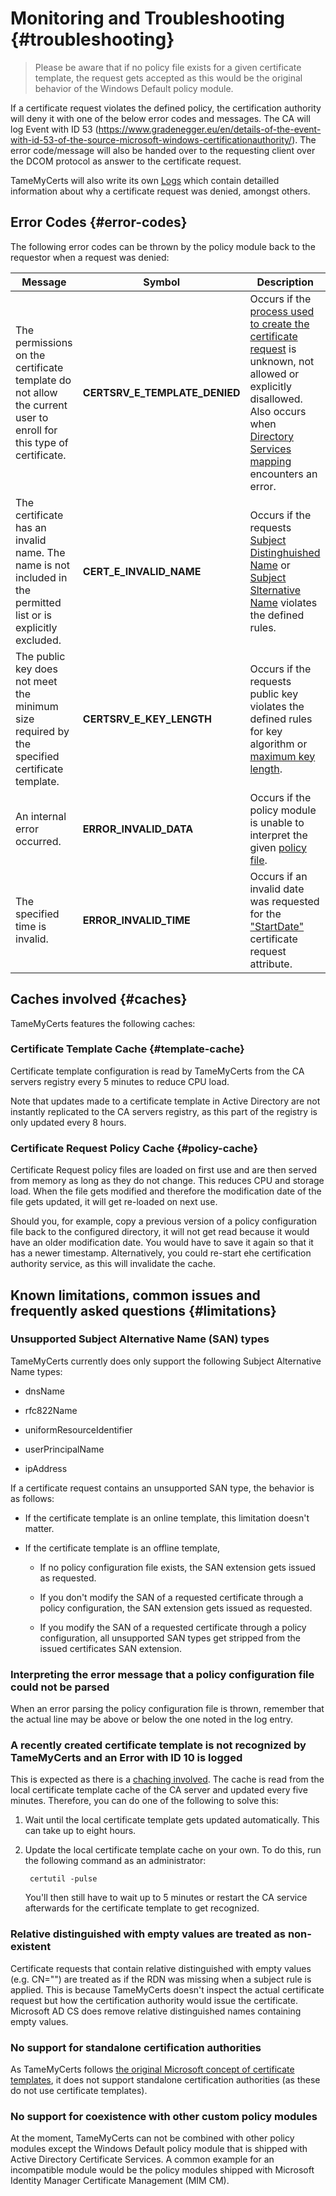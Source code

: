 # Monitoring and Troubleshooting {#troubleshooting}

> Please be aware that if no policy file exists for a given certificate template, the request gets accepted as this would be the original behavior of the Windows Default policy module.

If a certificate request violates the defined policy, the certification authority will deny it with one of the below error codes and messages. The CA will log Event with ID 53 (<https://www.gradenegger.eu/en/details-of-the-event-with-id-53-of-the-source-microsoft-windows-certificationauthority/>). The error code/message will also be handed over to the requesting client over the DCOM protocol as answer to the certificate request.

TameMyCerts will also write its own [Logs](#logs) which contain detailled information about why a certificate request was denied, amongst others.

## Error Codes {#error-codes}

The following error codes can be thrown by the policy module back to the
requestor when a request was denied:

|Message|Symbol|Description|
|---|---|---|
|The permissions on the certificate template do not allow the current user to enroll for this type of certificate. |**CERTSRV\_E\_TEMPLATE\_DENIED**|Occurs if the [process used to create the certificate request](#process-rules) is unknown, not allowed or explicitly disallowed. Also occurs when [Directory Services mapping](#ds-mapping) encounters an error.|
|The certificate has an invalid name. The name is not included in the permitted list or is explicitly excluded.|**CERT\_E\_INVALID\_NAME**|Occurs if the requests [Subject Distinghuished Name](#subject-rules) or [Subject Slternative Name](#san-rules) violates the defined rules.|
|The public key does not meet the minimum size required by the specified certificate template.|**CERTSRV\_E\_KEY\_LENGTH**|Occurs if the requests public key violates the defined rules for key algorithm or [maximum key length](#key-rules).|
|An internal error occurred.|**ERROR\_INVALID\_DATA**|Occurs if the policy module is unable to interpret the given [policy file](#configuring).|
|The specified time is invalid.|**ERROR\_INVALID\_TIME**|Occurs if an invalid date was requested for the ["StartDate"](#startdate) certificate request attribute.|

## Caches involved {#caches}

TameMyCerts features the following caches:

### Certificate Template Cache {#template-cache}

Certificate template configuration is read by TameMyCerts from the CA servers registry every 5 minutes to reduce CPU load.

Note that updates made to a certificate template in Active Directory are not instantly replicated to the CA servers registry, as this part of the registry is only updated every 8 hours.

### Certificate Request Policy Cache {#policy-cache}
   
Certificate Request policy files are loaded on first use and are then served from memory as long as they do not change. This reduces CPU and storage load. When the file gets modified and therefore the modification date of the file gets updated, it will get re-loaded on next use.

Should you, for example, copy a previous version of a policy configuration file back to the configured directory, it will not get read because it would have an older modification date. You would have to save it again so that it has a newer timestamp. Alternatively, you could re-start ehe certification authority service, as this will invalidate the cache.

## Known limitations, common issues and frequently asked questions {#limitations}

### Unsupported Subject Alternative Name (SAN) types

TameMyCerts currently does only support the following Subject Alternative Name types:

-  dnsName

-  rfc822Name

-  uniformResourceIdentifier

-  userPrincipalName

-  ipAddress

If a certificate request contains an unsupported SAN type, the behavior is as follows:

-  If the certificate template is an online template, this limitation doesn't matter.

-  If the certificate template is an offline template,

   -  If no policy configuration file exists, the SAN extension gets issued as requested.

   -  If you don't modify the SAN of a requested certificate through a policy configuration, the SAN extension gets issued as requested.

   -  If you modify the SAN of a requested certificate through a policy configuration, all unsupported SAN types get stripped from the issued certificates SAN extension.

### Interpreting the error message that a policy configuration file could not be parsed

When an error parsing the policy configuration file is thrown, remember that the actual line may be above or below the one noted in the log entry.

### A recently created certificate template is not recognized by TameMyCerts and an Error with ID 10 is logged

This is expected as there is a [chaching involved](#template-cache). The cache is read from the local certificate template cache of the CA server and updated every five minutes. Therefore, you can do one of the following to solve this:

1. Wait until the local certificate template gets updated automatically. This can take up to eight hours.

2. Update the local certificate template cache on your own. To do this, run the following command as an administrator:
   
        certutil -pulse

   You'll then still have to wait up to 5 minutes or restart the CA service afterwards for the certificate template to get recognized.

### Relative distinguished with empty values are treated as non-existent

Certificate requests that contain relative distinguished with empty values (e.g. CN="") are treated as if the RDN was missing when a subject rule is applied. This is because TameMyCerts doesn't inspect the actual certificate request but how the certification authority would issue the certificate. Microsoft AD CS does remove relative distinguished names containing empty values.

### No support for standalone certification authorities

As TameMyCerts follows [the original Microsoft concept of certificate templates](#how-it-works), it does not support standalone certification authorities (as these do not use certificate templates).

### No support for coexistence with other custom policy modules

At the moment, TameMyCerts can not be combined with other policy modules except the Windows Default policy module that is shipped with Active Directory Certificate Services. A common example for an incompatible module would be the policy modules shipped with Microsoft Identity Manager Certificate Management (MIM CM).